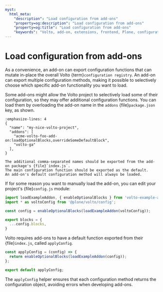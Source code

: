 ```yaml
---
myst:
  html_meta:
    "description": "Load configuration from add-ons"
    "property=og:description": "Load configuration from add-ons"
    "property=og:title": "Load configuration from add-ons"
    "keywords": "Volto, add-on, extensions, frontend, Plone, configuration"
---
```


# Load configuration from add-ons

As a convenience, an add-on can export configuration functions that can mutate in-place the overall Volto {term}`configuration registry`.
An add-on can export multiple configuration methods, making it possible to selectively choose which specific add-on functionality you want to load.

Some add-ons might allow the Volto project to selectively load some of their configuration, so they may offer additional configuration functions.
You can load them by overloading the add-on name in the `addons` {file}`package.json` key, as shown.

```{code-block} json
:emphasize-lines: 4
{
  "name": "my-nice-volto-project",
  "addons": [
    "acme-volto-foo-add-on:loadOptionalBlocks,overrideSomeDefaultBlock",
    "volto-ga"
  ],
}
```

```{note}
The additional comma-separated names should be exported from the add-on package's {file}`index.js`.
The main configuration function should be exported as the default.
An add-on's default configuration method will always be loaded.
```

If for some reason you want to manually load the add-on, you can edit your project's {file}`config.js` module:

```js
import loadExampleAddon, { enableOptionalBlocks } from 'volto-example-add-on';
import * as voltoConfig from '@plone/volto/config';

const config = enableOptionalBlocks(loadExampleAddon(voltoConfig));

export blocks = {
  ...config.blocks,
}
```

Volto requires add-ons to have a default function exported from their {file}`index.js`, called `applyConfig`.

```js
const applyConfig = (config) => {
  return enableOptionalBlocks(loadExampleAddon(config));
};

export default applyConfig;
```

The `applyConfig` helper ensures that each configuration method returns the configuration object, avoiding errors when developing add-ons.
